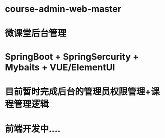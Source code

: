 # course-admin-web-master

# 微课堂后台管理
# SpringBoot + SpringSercurity + Mybaits + VUE/ElementUI

# 目前暂时完成后台的管理员权限管理+课程管理逻辑

# 前端开发中....
